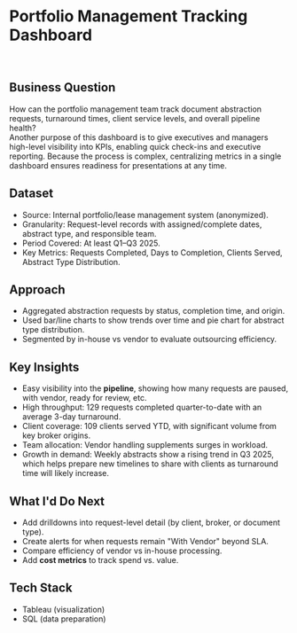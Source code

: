 
# Portfolio Management Tracking Dashboard

![Dashboard Screenshot](screenshot.png)

## Business Question
How can the portfolio management team track document abstraction requests, turnaround times, client service levels, and overall pipeline health?  
Another purpose of this dashboard is to give executives and managers high-level visibility into KPIs, enabling quick check-ins and executive reporting. 
Because the process is complex, centralizing metrics in a single dashboard ensures readiness for presentations at any time.

## Dataset
- Source: Internal portfolio/lease management system (anonymized).  
- Granularity: Request-level records with assigned/complete dates, abstract type, and responsible team.  
- Period Covered: At least Q1–Q3 2025.  
- Key Metrics: Requests Completed, Days to Completion, Clients Served, Abstract Type Distribution.

## Approach
- Aggregated abstraction requests by status, completion time, and origin.  
- Used bar/line charts to show trends over time and pie chart for abstract type distribution.  
- Segmented by in-house vs vendor to evaluate outsourcing efficiency.  

## Key Insights
- Easy visibility into the **pipeline**, showing how many requests are paused, with vendor, ready for review, etc.  
- High throughput: 129 requests completed quarter-to-date with an average 3-day turnaround.  
- Client coverage: 109 clients served YTD, with significant volume from key broker origins.  
- Team allocation: Vendor handling supplements surges in workload.  
- Growth in demand: Weekly abstracts show a rising trend in Q3 2025, which helps prepare new timelines to share with clients as turnaround time will likely increase.  

## What I'd Do Next
- Add drilldowns into request-level detail (by client, broker, or document type).  
- Create alerts for when requests remain "With Vendor" beyond SLA.  
- Compare efficiency of vendor vs in-house processing.  
- Add **cost metrics** to track spend vs. value.  

## Tech Stack
- Tableau (visualization)  
- SQL (data preparation)

